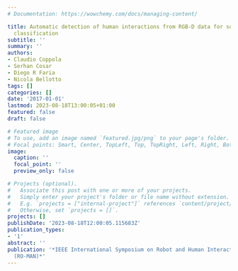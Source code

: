 ```yaml
---
# Documentation: https://wowchemy.com/docs/managing-content/

title: Automatic detection of human interactions from RGB-D data for social activity
  classification
subtitle: ''
summary: ''
authors:
- Claudio Coppola
- Serhan Cosar
- Diego R Faria
- Nicola Bellotto
tags: []
categories: []
date: '2017-01-01'
lastmod: 2023-08-18T13:00:05+01:00
featured: false
draft: false

# Featured image
# To use, add an image named `featured.jpg/png` to your page's folder.
# Focal points: Smart, Center, TopLeft, Top, TopRight, Left, Right, BottomLeft, Bottom, BottomRight.
image:
  caption: ''
  focal_point: ''
  preview_only: false

# Projects (optional).
#   Associate this post with one or more of your projects.
#   Simply enter your project's folder or file name without extension.
#   E.g. `projects = ["internal-project"]` references `content/project/deep-learning/index.md`.
#   Otherwise, set `projects = []`.
projects: []
publishDate: '2023-08-18T12:00:05.115683Z'
publication_types:
- '1'
abstract: ''
publication: '*IEEE International Symposium on Robot and Human Interactive Communication
  (RO-MAN)*'
---
```

